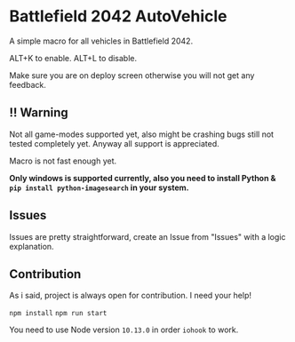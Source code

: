 # Battlefield 2042 AutoVehicle

A simple macro for all vehicles in Battlefield 2042.

ALT+K to enable.
ALT+L to disable.

Make sure you are on deploy screen otherwise you will not get any feedback.

## ‼️ Warning
Not all game-modes supported yet, also might be crashing bugs still not tested completely yet. Anyway all support is appreciated. 

Macro is not fast enough yet.


**Only windows is supported currently, also you need to install Python & `pip install python-imagesearch` in your system.**

## Issues
Issues are pretty straightforward, create an Issue from "Issues" with a logic explanation.

## Contribution

As i said, project is always open for contribution. I need your help!

`npm install`
`npm run start`

You need to use Node version `10.13.0` in order `iohook` to work.